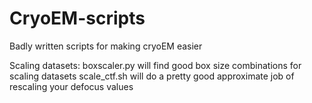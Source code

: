 # CryoEM-scripts
Badly written scripts for making cryoEM easier

Scaling datasets:
boxscaler.py will find good box size combinations for scaling datasets
scale_ctf.sh will do a pretty good approximate job of rescaling your defocus values

